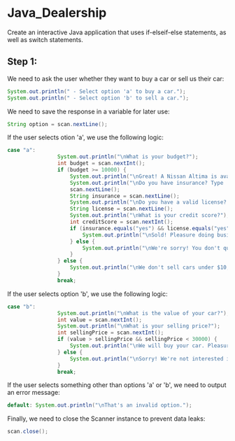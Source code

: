 # Java_Dealership
Create an interactive Java application that uses if-elseif-else statements, as well as switch statements.

## Step 1: 

We need to ask the user whether they want to buy a car or sell us their car:

```java
System.out.println(" - Select option 'a' to buy a car.");
System.out.println(" - Select option 'b' to sell a car.");
```

We need to save the response in a variable for later use:

```java
String option = scan.nextLine();
```

If the user selects otion 'a', we use the following logic:

```java
case "a": 
                System.out.println("\nWhat is your budget?"); 
                int budget = scan.nextInt();
                if (budget >= 10000) {
                    System.out.println("\nGreat! A Nissan Altima is available.");
                    System.out.println("\nDo you have insurance? Type 'yes' or 'no'");
                    scan.nextLine();
                    String insurance = scan.nextLine();
                    System.out.println("\nDo you have a valid license? Type 'yes' or 'no'");
                    String license = scan.nextLine();
                    System.out.println("\nWhat is your credit score?");
                    int creditScore = scan.nextInt();
                    if (insurance.equals("yes") && license.equals("yes") && creditScore >= 660) {
                        System.out.println("\nSold! Pleasure doing business with you.");
                    } else {
                        System.out.println("\nWe're sorry! You don't qualify to buy this car.");
                    }
                } else {
                    System.out.println("\nWe don't sell cars under $10,000. Sorry!");
                }
                break;
```

If the user selects option 'b', we use the following logic: 

```java
case "b": 
                System.out.println("\nWhat is the value of your car?");
                int value = scan.nextInt();
                System.out.println("\nWhat is your selling price?");
                int sellingPrice = scan.nextInt();
                if (value > sellingPrice && sellingPrice < 30000) {
                    System.out.println("\nWe will buy your car. Pleasure doing business with you.");
                } else {
                    System.out.println("\nSorry! We're not interested in buying your car.");
                }
                break;
```

If the user selects something other than options 'a' or 'b', we need to output an error message:

```java
default: System.out.println("\nThat's an invalid option.");
```

Finally, we need to close the Scanner instance to prevent data leaks:

```java
scan.close();
```